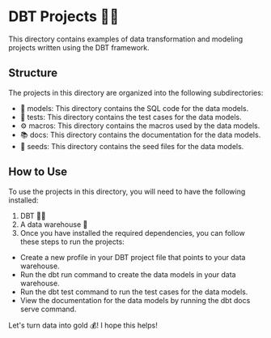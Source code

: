 # DBT Projects 🧙‍♂️
This directory contains examples of data transformation and modeling projects written using the DBT framework.

## Structure
The projects in this directory are organized into the following subdirectories:

* 🔱 models: This directory contains the SQL code for the data models.
* 🧪 tests: This directory contains the test cases for the data models.
* ⚙️ macros: This directory contains the macros used by the data models.
* 📚 docs: This directory contains the documentation for the data models.
* 🌱 seeds: This directory contains the seed files for the data models.

## How to Use
To use the projects in this directory, you will need to have the following installed:

1. DBT 🧙‍♂️
2. A data warehouse 🏢
3. Once you have installed the required dependencies, you can follow these steps to run the projects:

* Create a new profile in your DBT project file that points to your data warehouse.
* Run the dbt run command to create the data models in your data warehouse.
* Run the dbt test command to run the test cases for the data models.
* View the documentation for the data models by running the dbt docs serve command.

Let's turn data into gold 💰!
I hope this helps!
